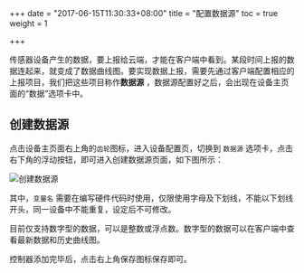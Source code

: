 +++
date = "2017-06-15T11:30:33+08:00"
title = "配置数据源"
toc = true
weight = 1

+++

传感器设备产生的数据，要上报给云端，才能在客户端中看到。某段时间上报的数据连起来，就变成了数据曲线图。要实现数据上报，需要先通过客户端配置相应的上报项目，我们把这些项目称作**数据源**
，数据源配置好之后，会出现在设备主页面的“数据”选项卡中。

## 创建数据源

点击设备主页面右上角的`齿轮`图标，进入设备配置页，切换到 `数据源` 选项卡，点击右下角的浮动按钮，即可进入创建数据源页面，如下图所示：

![创建数据源](/images/data_1.png?width=300)

其中，`变量名` 需要在编写硬件代码时使用，仅限使用字母及下划线，不能以下划线开头，同一设备中不能重复，设定后不可修改。

目前仅支持数字型的数据，可以是整数或浮点数。数字型的数据可以在客户端中查看最新数据和历史曲线图。


控制器添加完毕后，点击右上角保存图标保存即可。


